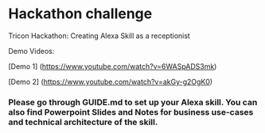 # Hackathon challenge
Tricon Hackathon: Creating Alexa Skill as a receptionist


Demo Videos:

[Demo 1] (https://www.youtube.com/watch?v=6WASpADS3mk)

[Demo 2] (https://www.youtube.com/watch?v=akGy-g2OgK0)


### Please go through GUIDE.md to set up your Alexa skill. You can also find Powerpoint Slides and Notes for business use-cases and technical architecture of the skill. 

 
